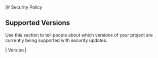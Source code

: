 [# Security Policy

## Supported Versions

Use this section to tell people about which versions of your project are
currently being supported with security updates.

| Version |